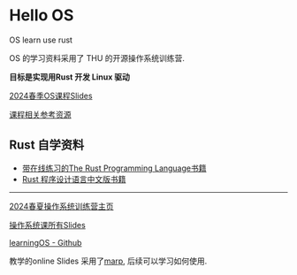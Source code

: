 # Hello OS
OS learn use rust

OS 的学习资料采用了 THU 的开源操作系统训练营.

**目标是实现用Rust 开发 Linux 驱动**


[2024春季OS课程Slides](https://github.com/LearningOS/os-lectures/tree/master)

[课程相关参考资源](https://github.com/LearningOS/os-lectures/blob/master/oslabs/biglab-relatedinfo.md)

## Rust 自学资料
- [带在线练习的The Rust Programming Language书籍](https://rust-book.cs.brown.edu/)
- [Rust 程序设计语言中文版书籍](https://kaisery.github.io/trpl-zh-cn/)


-----
[2024春夏操作系统训练营主页](https://opencamp.cn/os2edu/camp/2024spring)

[操作系统课所有Slides](https://www.yuque.com/xyong-9fuoz/qczol5/glemuu?)

[learningOS - Github](https://github.com/learningos)

教学的online Slides 采用了[marp](https://github.com/marp-team/marp), 后续可以学习如何使用.
